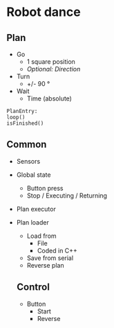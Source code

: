# Robot dance

## Plan

- Go
  - 1 square position
  - *Optional: Direction*
- Turn
  - +/- 90 °
- Wait
  - Time (absolute)

```
PlanEntry:
loop()
isFinished()
```

## Common

- Sensors
- Global state
  - Button press
  - Stop / Executing / Returning
- Plan executor
- Plan loader
  - Load from
    - File
    - Coded in C++
  - Save from serial
  - Reverse plan

  ## Control

  - Button 
      - Start
      - Reverse
